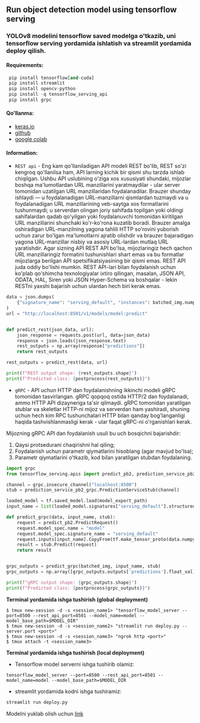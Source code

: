 ## Run object detection model using tensorflow serving

### YOLOv8 modelini tensorflow saved modelga o'tkazib, uni tensorflow serving yordamida ishlatish va streamlit yordamida deploy qilish.


#### **Requirements:**
```python
 pip install tensorflow[and-cuda]
 pip install streamlit
 pip install opencv-python
 pip install -q tensorflow_serving_api
 pip install grpc
```

#### **Qo'llanma:**

* [keras.io](https://keras.io/examples/keras_recipes/tf_serving/)
* [github](https://github.com/keras-team/keras-io/blob/master/examples/keras_recipes/tf_serving.py)
* [google colab](https://colab.research.google.com/github/keras-team/keras-io/blob/master/examples/keras_recipes/ipynb/tf_serving.ipynb)

#### **Information:**

* ``` REST api ``` - Eng kam qo'llaniladigan API modeli REST bo'lib, REST so'zi kengroq qo'llanilsa ham, API larning kichik bir qismi shu tarzda ishlab chiqilgan. Ushbu API uslubining o'ziga xos xususiyati shundaki, mijozlar boshqa ma'lumotlardan URL manzillarini yaratmaydilar - ular server tomonidan uzatilgan URL manzillaridan foydalanadilar. Brauzer shunday ishlaydi — u foydalanadigan URL-manzillarni qismlardan tuzmaydi va u foydalanadigan URL manzillarining veb-saytga xos formatlarini tushunmaydi; u serverdan olingan joriy sahifada topilgan yoki oldingi sahifalardan qadab qo'yilgan yoki foydalanuvchi tomonidan kiritilgan URL manzillarini shunchaki ko'r-ko'rona kuzatib boradi. Brauzer amalga oshiradigan URL-manzilning yagona tahlili HTTP so'rovini yuborish uchun zarur bo'lgan ma'lumotlarni ajratib olishdir va brauzer bajaradigan yagona URL-manzillar nisbiy va asosiy URL-lardan mutlaq URL yaratishdir. Agar sizning API REST API bo'lsa, mijozlaringiz hech qachon URL manzillaringiz formatini tushunishlari shart emas va bu formatlar mijozlarga berilgan API spetsifikatsiyasining bir qismi emas. REST API juda oddiy bo'lishi mumkin. REST API-lari bilan foydalanish uchun ko'plab qo'shimcha texnologiyalar ixtiro qilingan, masalan, JSON API, ODATA, HAL, Siren yoki JSON Hyper-Schema va boshqalar - lekin RESTni yaxshi bajarish uchun ulardan hech biri kerak emas.

```python
data = json.dumps(
    {"signature_name": "serving_default", "instances": batched_img.numpy().tolist()}
)
url = "http://localhost:8501/v1/models/model:predict"


def predict_rest(json_data, url):
    json_response = requests.post(url, data=json_data)
    response = json.loads(json_response.text)
    rest_outputs = np.array(response["predictions"])
    return rest_outputs

rest_outputs = predict_rest(data, url)

print(f"REST output shape: {rest_outputs.shape}")
print(f"Predicted class: {postprocess(rest_outputs)}")
```


* ``` gRPC ``` - API uchun HTTP dan foydalanishning ikkinchi modeli gRPC tomonidan tasvirlangan. gRPC qopqoq ostida HTTP/2 dan foydalanadi, ammo HTTP API dizayneriga ta'sir qilmaydi. gRPC tomonidan yaratilgan stublar va skeletlar HTTP-ni mijoz va serverdan ham yashiradi, shuning uchun hech kim RPC tushunchalari HTTP bilan qanday bog'langanligi haqida tashvishlanmasligi kerak - ular faqat gRPC-ni o'rganishlari kerak.

Mijozning gRPC API dan foydalanish usuli bu uch bosqichni bajarishdir:

1. Qaysi protsedurani chaqirishni hal qiling;
2. Foydalanish uchun parametr qiymatlarini hisoblang (agar mavjud bo'lsa);
3. Parametr qiymatlarini o'tkazib, kod bilan yaratilgan stubdan foydalaning.

```python
import grpc
from tensorflow_serving.apis import predict_pb2, prediction_service_pb2_grpc

channel = grpc.insecure_channel("localhost:8500")
stub = prediction_service_pb2_grpc.PredictionServiceStub(channel)

loaded_model = tf.saved_model.load(model_export_path)
input_name = list(loaded_model.signatures["serving_default"].structured_input_signature[1].keys())[0]

def predict_grpc(data, input_name, stub):
    request = predict_pb2.PredictRequest()
    request.model_spec.name = "model"
    request.model_spec.signature_name = "serving_default"
    request.inputs[input_name].CopyFrom(tf.make_tensor_proto(data.numpy().tolist()))
    result = stub.Predict(request)
    return result


grpc_outputs = predict_grpc(batched_img, input_name, stub)
grpc_outputs = np.array([grpc_outputs.outputs['predictions'].float_val])

print(f"gRPC output shape: {grpc_outputs.shape}")
print(f"Predicted class: {postprocess(grpc_outputs)}")
```

**Terminal yordamida ishga tushirish (global deployment)**

```shell
$ tmux new-session -d -s <session_name1> "tensorflow_model_server --port=8500 --rest_api_port=8501 --model_name=model --model_base_path=$MODEL_DIR"
$ tmux new-session -d -s <session_name2> "streamlit run deploy.py --server.port <port>"
$ tmux new-session -d -s <session_name3> "ngrok http <port>"
$ tmux attach -t <session_name3>
```

**Terminal yordamida ishga tushirish (local deployment)**
* Tensorflow model serverni ishga tushirib olamiz:
```shell
tensorflow_model_server --port=8500 --rest_api_port=8501 --model_name=model --model_base_path=$MODEL_DIR
```
* streamlit yordamida kodni ishga tushiramiz:
```python
streamlit run deploy.py
```

Modelni yuklab olish uchun [link](https://drive.google.com/drive/folders/1lHszpAS8PqkCZjJ2wV212AUoq_LkWxR0?usp=sharing)
